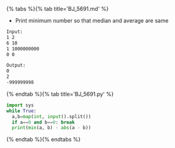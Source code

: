 {% tabs %}{% tab title='BJ_5691.md' %}

* Print minimum number so that median and average are same

```txt
Input:
1 2
6 10
1 1000000000
0 0

Output:
0
2
-999999998
```

{% endtab %}{% tab title='BJ_5691.py' %}

```py
import sys
while True:
  a,b=map(int, input().split())
  if a==0 and b==0: break
  print(min(a, b) - abs(a - b))
```

{% endtab %}{% endtabs %}
